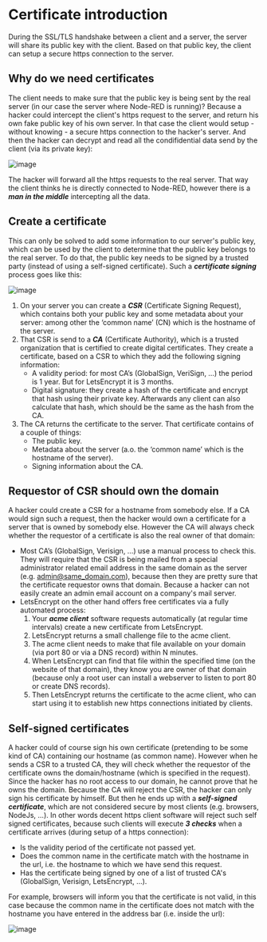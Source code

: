 # Certificate introduction

During the SSL/TLS handshake between a client and a server, the server will share its public key with the client.  Based on that public key, the client can setup a secure https connection to the server.

## Why do we need certificates

The client needs to make sure that the public key is being sent by the real server (in our case the server where Node-RED is running)?  Because a hacker could intercept the client's https request to the server, and return his own fake public key of his own server.  In that case the client would setup - without knowing - a secure https connection to the hacker's server.  And then the hacker can decrypt and read all the condifidential data send by the client (via its private key):

![image](https://github.com/user-attachments/assets/9e5f3009-70a0-4c6d-8f93-33af29867d81)

The hacker will forward all the https requests to the real server.  That way the client thinks he is directly connected to Node-RED, however there is a ***man in the middle*** intercepting all the data.

## Create a certificate

This can only be solved to add some information to our server's public key, which can be used by the client to determine that the public key belongs to the real server.  To do that, the public key needs to be signed by a trusted party (instead of using a self-signed certificate).   Such a ***certificate signing*** process goes like this:

![image](https://github.com/bartbutenaers/Node-RED-security-basics/assets/14224149/1321b2ba-70f9-4ec9-8bd1-b8e736544279)

1. On your server you can create a ***CSR*** (Certificate Signing Request), which contains both your public key and some metadata about your server: among other the ‘common name’ (CN) which is the hostname of the server. 
2. That CSR is send to a ***CA*** (Certificate Authority), which is a trusted organization that is certified to create digital certificates.  They create a certificate, based on a CSR to which they add the following signing information: 
   + A validity period: for most CA’s (GlobalSign, VeriSign, …) the period is 1 year.  But for LetsEncrypt it is 3 months.
   + Digital signature: they create a hash of the certificate and encrypt that hash using their private key.  Afterwards any client can also calculate that hash, which should be the same as the hash from the CA.
3. The CA returns the certificate to the server.  That certificate contains of a couple of things:
   + The public key.
   + Metadata about the server (a.o. the ‘common name’ which is the hostname of the server).
   + Signing information about the CA.

## Requestor of CSR should own the domain

A hacker could create a CSR for a hostname from somebody else.  If a CA would sign such a request, then the hacker would own a certificate for a server that is owned by somebody else.  However the CA will always check whether the requestor of a certificate is also the real owner of that domain:
+ Most CA’s (GlobalSign, Verisign, …) use a manual process to check this.  They will require that the CSR is being mailed from a special administrator related email address in the same domain as the server (e.g. admin@same_domain.com), because then they are pretty sure that the certificate requestor owns that domain.  Because a hacker can not easily create an admin email account on a company's mail server.
+ LetsEncrypt on the other hand offers free certificates via a fully automated process:
   1. Your ***acme client*** software requests automatically (at regular time intervals) create a new certificate from LetsEncrypt.
   2. LetsEncrypt returns a small challenge file to the acme client.
   3. The acme client needs to make that file available on your domain (via port 80 or via a DNS record) within N minutes.
   4. When LetsEncrypt can find that file within the specified time (on the website of that domain), they know you are owner of that domain (because only a root user can install a webserver to listen to port 80 or create DNS records).
   5. Then LetsEncrypt returns the certificate to the acme client, who can start using it to establish new https connections initiated by clients.

## Self-signed certificates

A hacker could of course sign his own certificate (pretending to be some kind of CA) containing our hostname (as common name).  However when he sends a CSR to a trusted CA, they will check whether the requestor of the certificate owns the domain/hostname (which is specified in the request).  Since the hacker has no root access to our domain, he cannot prove that he owns the domain.  Because the CA will reject the CSR, the hacker can only sign his certificate by himself.  But then he ends up with a ***self-signed certificate***, which are not considered secure by most clients (e.g. browsers, NodeJs, ...).  In other words decent https client software will reject such self signed certificates, because such clients will execute ***3 checks*** when a certificate arrives (during setup of a https connection):
+ Is the validity period of the certificate not passed yet.
+ Does the common name in the certificate match with the hostname in the url, i.e. the hostname to which we have send this request.
+ Has the certificate being signed by one of a list of trusted CA's (GlobalSign, Verisign, LetsEncrypt, ...).

For example, browsers will inform you that the certificate is not valid, in this case because the common name in the certificate does not match with the hostname you have entered in the address bar (i.e. inside the url):

![image](https://github.com/user-attachments/assets/a15a8016-ebb7-4715-a3b8-e71b304fd489)

